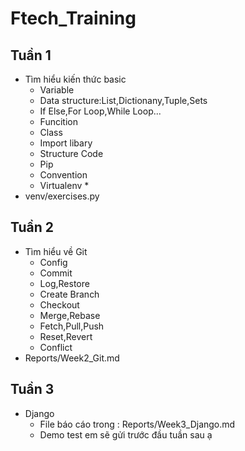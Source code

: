 # Ftech_Training

## Tuần 1
 * Tìm hiểu kiến thức basic
    * Variable
    * Data structure:List,Dictionany,Tuple,Sets
    * If Else,For Loop,While Loop...
    * Funcition
    * Class
    * Import libary
    * Structure Code
    * Pip
    * Convention
    * Virtualenv *
  * venv/exercises.py

## Tuần 2 
 * Tìm hiểu về Git 
    * Config
    * Commit
    * Log,Restore
    * Create Branch
    * Checkout
    * Merge,Rebase
    * Fetch,Pull,Push
    * Reset,Revert
    * Conflict
 * Reports/Week2_Git.md

## Tuần 3
 * Django
   * File báo cáo trong : Reports/Week3_Django.md
   * Demo test em sẽ gửi trước đầu tuần sau ạ 
    
